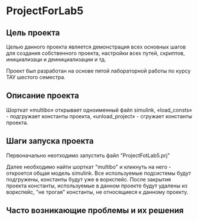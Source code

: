 # ProjectForLab5 

## Цель проекта

Целью данного проекта является демонстрация всех основных шагов 
для создания собственного проекта, настройки всех путей, скриптов,
инициализаци и деинициализации и тд.

Проект был разработан на основе пятой лабораторной работы по курсу ТАУ 
шестого семестра.

## Описание проекта

Шорткат «multibo» открывает одноименный файл simulink, 
«load_consts» - подгружает константы проекта, «unload_project» - сгружает 
константы проекта. 

## Шаги запуска проекта

Первоначально неотходимо запустить файл "ProjectFotLab5.prj"

Далее необходимо найти шорткат "multibo" и кликнуть на него - откроется
общая модель simulink. Все используемые подсистемы будут подгружены, 
константы будут уже в воркспейс. После закрытия проекта константы, 
используемые в данном проекте будут удалены из воркспейс, "не трогая"
константы, не относящиеся к данному проекту.

## Часто возникающие проблемы и их решения